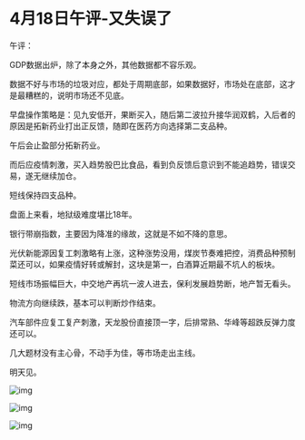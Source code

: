# 4月18日午评-又失误了

午评：



GDP数据出炉，除了本身之外，其他数据都不容乐观。



数据不好与市场的垃圾对应，都处于周期底部，如果数据好，市场处在底部，这才是最糟糕的，说明市场还不见底。





早盘操作策略是：见九安低开，果断买入，随后第二波拉升接华润双鹤，入后者的原因是拓新药业打出正反馈，随即在医药方向选择第二支品种。



午后会止盈部分拓新药业。



而后应疫情刺激，买入趋势股巴比食品，看到负反馈后意识到不能追趋势，错误交易，遂无继续加仓。



短线保持四支品种。





盘面上来看，地狱级难度堪比18年。



银行带崩指数，主要因为降准的缘故，这就是不如不降的意思。



光伏新能源因复工刺激略有上涨，这种涨势没用，煤炭节奏难把控，消费品种预制菜还可以，如果疫情好转或解封，这块是第一，白酒算近期最不坑人的板块。





短线市场振幅巨大，中交地产再坑一波人进去，保利发展趋势断，地产暂无看头。



物流方向继续跌，基本可以判断炒作结束。



汽车部件应复工复产刺激，天龙股份直接顶一字，后排常熟、华峰等超跌反弹力度还可以。



几大题材没有主心骨，不动手为佳，等市场走出主线。



明天见。

![img](https://pic2.zhimg.com/80/v2-e865a82fc38a74d30e4c22caf9a88fb5_1440w.jpg)

![img](https://pic1.zhimg.com/80/v2-c71d9204cf42eb235609dc39c4bdf678_1440w.jpg)

![img](https://pic2.zhimg.com/80/v2-5558e5b069f26614599ae7af3b981095_1440w.jpg)